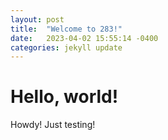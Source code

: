 ```yaml
---
layout: post
title:  "Welcome to 283!" 
date:   2023-04-02 15:55:14 -0400
categories: jekyll update
---
```


# Hello, world!

Howdy! Just testing!